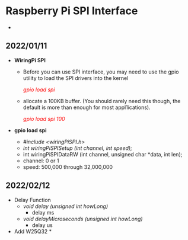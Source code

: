 # Raspberry Pi SPI Interface 
-
## 2022/01/11 
* **WiringPi SPI**
    * Before you can use SPI interface, you may need to use the gpio utility to load the SPI drivers into the kernel
       
        <font color=#FF0000>*gpio load spi* </font> 
       
    * allocate a 100KB buffer. (You should rarely need this though, the default is more than enough for most appl1ications).

        <font color=#FF0000>*gpio load spi 100*</font> 

* **gpio load spi**
    * *#include <wiringPiSPI.h>*
    * *int wiringPiSPISetup (int channel, int speed);*
    * int wiringPiSPIDataRW (int channel, unsigned char *data, int len);
    * channel:  0 or 1
    * speed:  500,000 through 32,000,000 
  
## 2022/02/12
* Delay Function
  * *void delay (unsigned int howLong)*
    * delay ms
  * *void delayMicroseconds (unsigned int howLong)*
    * delay us
* Add W25Q32
  *  

